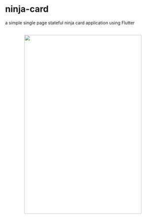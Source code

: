 # ninja-card
a simple single page stateful  ninja card application using Flutter<center>
<br><img src="https://github.com/anettaj/ninja_id/assets/58222128/6b5a2dca-1cf8-4e20-9a7f-955f147c3c59.png" width="380" height="580">
</center>
